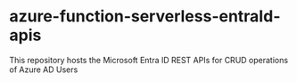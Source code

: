 # azure-function-serverless-entraId-apis
This repository hosts the Microsoft Entra ID REST APIs for CRUD operations of Azure AD Users

